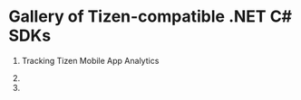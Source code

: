 Gallery of Tizen-compatible .NET C# SDKs
========================================

1. Tracking Tizen Mobile App Analytics

2.

3.


